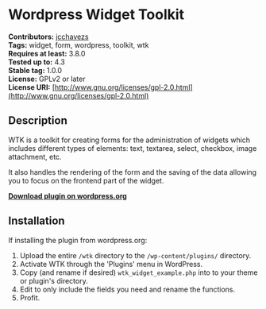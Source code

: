 # Wordpress Widget Toolkit

**Contributors:**      [jcchavezs](https://github.com/jcchavezs)  
**Tags:**              widget, form, wordpress, toolkit, wtk  
**Requires at least:** 3.8.0  
**Tested up to:**      4.3  
**Stable tag:**        1.0.0  
**License:**           GPLv2 or later  
**License URI:**       [http://www.gnu.org/licenses/gpl-2.0.html](http://www.gnu.org/licenses/gpl-2.0.html)  

## Description

WTK is a toolkit for creating forms for the administration of widgets which includes different types of elements: text, textarea, select, checkbox, image attachment, etc.

It also handles the rendering of the form and the saving of the data allowing you to focus on the frontend part of the widget.

**[Download plugin on wordpress.org](http://wordpress.org/plugins/wtk/)**

## Installation

If installing the plugin from wordpress.org:

1. Upload the entire `/wtk` directory to the `/wp-content/plugins/` directory.
2. Activate WTK through the 'Plugins' menu in WordPress.
2. Copy (and rename if desired) `wtk_widget_example.php` into to your theme or plugin's directory.
2. Edit to only include the fields you need and rename the functions.
4. Profit.